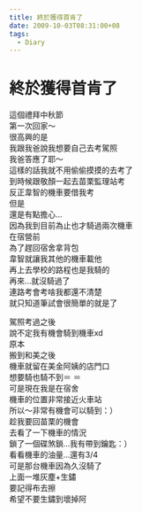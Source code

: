 ```yaml
---
title: 終於獲得首肯了
date: 2009-10-03T08:31:00+08
tags:
  - Diary
---
```

# 終於獲得首肯了

這個禮拜中秋節  
第一次回家～  
很高興的是  
我跟我爸說我想要自己去考駕照  
我爸答應了耶～  
這樣的話我就不用偷偷摸摸的去考了  
到時候跟敬顏一起去苗栗監理站考  
反正韋智的機車要借我考  
但是  
還是有點擔心...  
因為我到目前為止也才騎過兩次機車  
在宿營前  
為了趕回宿舍拿背包  
韋智就讓我其他的機車載他  
再上去學校的路程也是我騎的  
再來...就沒騎過了  
連路考會考啥我都還不清楚  
就只知道筆試會很簡單的就是了  
  
駕照考過之後  
說不定我有機會騎到機車xd  
原本  
搬到和美之後  
機車就留在美金阿姨的店門口  
想要騎也騎不到＝ ＝  
可是現在我是在宿舍  
機車的位置非常接近火車站  
所以～非常有機會可以騎到：）  
趁我要回苗栗的機會  
去看了一下機車的情況  
鎖了一個碟煞鎖...我有帶到鑰匙：）  
看看機車的油量...還有3/4  
可是那台機車因為久沒騎了  
上面一堆灰塵+生鏽  
要記得布去擦  
希望不要生鏽到壞掉阿
